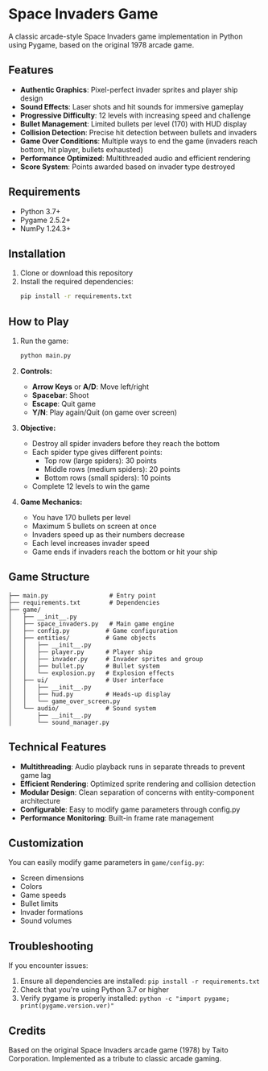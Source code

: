 # Space Invaders Game

A classic arcade-style Space Invaders game implementation in Python using Pygame, based on the original 1978 arcade game.

## Features

- **Authentic Graphics**: Pixel-perfect invader sprites and player ship design
- **Sound Effects**: Laser shots and hit sounds for immersive gameplay
- **Progressive Difficulty**: 12 levels with increasing speed and challenge
- **Bullet Management**: Limited bullets per level (170) with HUD display
- **Collision Detection**: Precise hit detection between bullets and invaders
- **Game Over Conditions**: Multiple ways to end the game (invaders reach bottom, hit player, bullets exhausted)
- **Performance Optimized**: Multithreaded audio and efficient rendering
- **Score System**: Points awarded based on invader type destroyed

## Requirements

- Python 3.7+
- Pygame 2.5.2+
- NumPy 1.24.3+

## Installation

1. Clone or download this repository
2. Install the required dependencies:
   ```bash
   pip install -r requirements.txt
   ```

## How to Play

1. Run the game:
   ```bash
   python main.py
   ```

2. **Controls:**
   - **Arrow Keys** or **A/D**: Move left/right
   - **Spacebar**: Shoot
   - **Escape**: Quit game
   - **Y/N**: Play again/Quit (on game over screen)

3. **Objective:**
   - Destroy all spider invaders before they reach the bottom
   - Each spider type gives different points:
     - Top row (large spiders): 30 points
     - Middle rows (medium spiders): 20 points  
     - Bottom rows (small spiders): 10 points
   - Complete 12 levels to win the game

4. **Game Mechanics:**
   - You have 170 bullets per level
   - Maximum 5 bullets on screen at once
   - Invaders speed up as their numbers decrease
   - Each level increases invader speed
   - Game ends if invaders reach the bottom or hit your ship

## Game Structure

```
├── main.py                 # Entry point
├── requirements.txt        # Dependencies
├── game/
│   ├── __init__.py
│   ├── space_invaders.py   # Main game engine
│   ├── config.py          # Game configuration
│   ├── entities/          # Game objects
│   │   ├── __init__.py
│   │   ├── player.py      # Player ship
│   │   ├── invader.py     # Invader sprites and group
│   │   ├── bullet.py      # Bullet system
│   │   └── explosion.py   # Explosion effects
│   ├── ui/                # User interface
│   │   ├── __init__.py
│   │   ├── hud.py         # Heads-up display
│   │   └── game_over_screen.py
│   └── audio/             # Sound system
│       ├── __init__.py
│       └── sound_manager.py
```

## Technical Features

- **Multithreading**: Audio playback runs in separate threads to prevent game lag
- **Efficient Rendering**: Optimized sprite rendering and collision detection
- **Modular Design**: Clean separation of concerns with entity-component architecture
- **Configurable**: Easy to modify game parameters through config.py
- **Performance Monitoring**: Built-in frame rate management

## Customization

You can easily modify game parameters in `game/config.py`:
- Screen dimensions
- Colors
- Game speeds
- Bullet limits
- Invader formations
- Sound volumes

## Troubleshooting

If you encounter issues:
1. Ensure all dependencies are installed: `pip install -r requirements.txt`
2. Check that you're using Python 3.7 or higher
3. Verify pygame is properly installed: `python -c "import pygame; print(pygame.version.ver)"`

## Credits

Based on the original Space Invaders arcade game (1978) by Taito Corporation.
Implemented as a tribute to classic arcade gaming.

